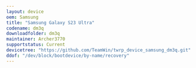 ```yaml
---
layout: device
oem: Samsung
title: "Samsung Galaxy S23 Ultra"
codename: dm3q
downloadfolder: dm3q
maintainer: Archer3770
supportstatus: Current
devicetree: "https://github.com/TeamWin/twrp_device_samsung_dm3q.git"
ddof: "/dev/block/bootdevice/by-name/recovery"
---
```

